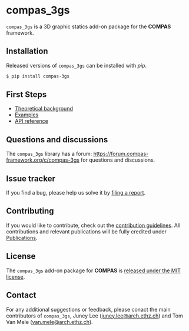# compas_3gs

``compas_3gs`` is a 3D graphic statics add-on package for the **COMPAS** framework.


## Installation

Released versions of ``compas_3gs`` can be installed with *pip*.

```bash
$ pip install compas-3gs
```

## First Steps

* [Theoretical background](https://compas-dev.github.io/compas_3gs/theoretical_background.html)
* [Examples](https://compas-dev.github.io/compas_3gs/examples.html)
* [API reference](https://compas-dev.github.io/compas_3gs/api_reference.html)


## Questions and discussions

The ``compas_3gs`` library has a forum: https://forum.compas-framework.org/c/compas-3gs for questions and discussions.


## Issue tracker

If you find a bug, please help us solve it by [filing a report](https://github.com/BlockResearchGroup/compas_3gs/issues).


## Contributing

If you would like to contribute, check out the [contribution guidelines](https://blockresearchgroup.github.io/compas_3gs/contribution.html).
All contributions and relevant publications will be fully credited under [Publications](https://compas-dev.github.io/compas_3gs/Publications.html).


## License

The ``compas_3gs`` add-on package for **COMPAS** is [released under the MIT license](https://compas-dev.github.io/compas_3gs/license.html).


## Contact

For any additional suggestions or feedback, please conact the main contributors of ``compas_3gs``, Juney Lee (juney.lee@arch.ethz.ch) and Tom Van Mele (van.mele@arch.ethz.ch).
